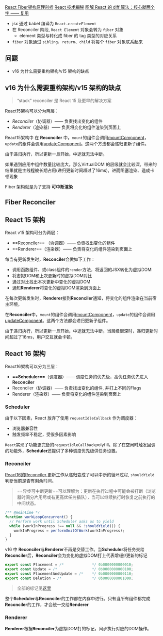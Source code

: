 [React Fiber架构原理剖析](https://segmentfault.com/a/1190000042271919)
[React 技术揭秘](https://react.iamkasong.com/preparation/oldConstructure.html#react15%E6%9E%B6%E6%9E%84)
[图解 React 的 diff 算法：核心就两个字 —— 复用](https://mp.weixin.qq.com/s/gaASCIVTuUfsM-cVP2teGw)


- jsx 通过 babel 编译为 `React.createElement`
- 在 Reconciler 阶段, `React Element` 对象会转为 `fiber` 对象
	- element 类型与转化成 fiber 的 tag 类型的对应关系
- `fiber` 对象通过 `sibling`、`return`、`child` 将每个 `fiber` 对象联系起来

















## 问题
- v16 为什么需要重构架构/v15 架构的缺点

## v16 为什么需要重构架构/v15 架构的缺点

> “stack” reconciler 是 React 15 及更早的解决方案

React15架构可以分为两层：

- *Reconciler*（协调器）—— 负责找出变化的组件
- *Renderer*（渲染器）—— 负责将变化的组件渲染到页面上

React15架构中
在 **Reconciler** 中，`mount`的组件会调用[mountComponent](https://github.com/facebook/react/blob/15-stable/src/renderers/dom/shared/ReactDOMComponent.js#L498)，`update`的组件会调用[updateComponent](https://github.com/facebook/react/blob/15-stable/src/renderers/dom/shared/ReactDOMComponent.js#L877)。这两个方法都会递归更新子组件。

由于递归执行，所以更新一旦开始，中途就无法中断。

如果遇到应用中组件数量比较庞大，那么VirtualDOM 的层级就会比较深，带来的结果就是主线程被长期占用(递归更新时间超过了16ms)，进而阻塞渲染、造成卡顿现象

Fiber 架构就是为了支持 **可中断渲染** 

## Fiber Reconciler



## React  15 架构

React v15 架构可分为两层：

- ==Reconciler== （协调器）—— 负责找出变化的组件
- ==Renderer==（渲染器）—— 负责将变化的组件渲染到页面上

每当有更新发生时，**Reconciler**会做如下工作：

- 调用函数组件、或class组件的`render`方法，将返回的JSX转化为虚拟DOM
- 将虚拟DOM和上次更新时的虚拟DOM对比
- 通过对比找出本次更新中变化的虚拟DOM
- 通知**Renderer**将变化的虚拟DOM渲染到页面上

在每次更新发生时，**Renderer**接到**Reconciler**通知，将变化的组件渲染在当前宿主环境。

在**Reconciler**中，`mount`的组件会调用[mountComponent](https://github.com/facebook/react/blob/15-stable/src/renderers/dom/shared/ReactDOMComponent.js#L498)，`update`的组件会调用[updateComponent](https://github.com/facebook/react/blob/15-stable/src/renderers/dom/shared/ReactDOMComponent.js#L877)。这两个方法都会递归更新子组件。

由于递归执行，所以更新一旦开始，中途就无法中断。当层级很深时，递归更新时间超过了16ms，用户交互就会卡顿。

## React 16 架构

React16架构可以分为三层：

- **==Scheduler==**（调度器）—— 调度任务的优先级，高优任务优先进入**Reconciler**
- Reconciler（协调器）—— 负责找出变化的组件, 并打上不同的Flags
- Renderer（渲染器）—— 负责将变化的组件渲染到页面上

### Scheduler

由于以下因素，React 放弃了使用 `requestIdleCallback` 作为调度器：

- 浏览器兼容性
- 触发频率不稳定，受很多因素影响

`React`实现了功能更完备的`requestIdleCallback`polyfill。除了在空闲时触发回调的功能外，**Scheduler**还提供了多种调度优先级供任务设置。

### Reconciler

[React16的Reconciler ](https://github.com/facebook/react/blob/1fb18e22ae66fdb1dc127347e169e73948778e5a/packages/react-reconciler/src/ReactFiberWorkLoop.new.js#L1673)更新工作从递归变成了可以中断的循环过程, `shouldYield`判断当前是否有剩余时间。

> ==异步可中断更新==可以理解为：更新在执行过程中可能会被打断（浏览器时间分片用尽或有更高优任务插队），当可以继续执行时恢复之前执行的中间状态。

```js
/** @noinline */
function workLoopConcurrent() {
  // Perform work until Scheduler asks us to yield
  while (workInProgress !== null && !shouldYield()) {
    workInProgress = performUnitOfWork(workInProgress);
  }
}
```

v16 中 **Reconciler**与**Renderer**不再是交替工作。当**Scheduler**将任务交给**Reconciler**后，**Reconciler**会为变化的虚拟DOM打上代表增/删/更新的标记

```js
export const Placement = /*             */ 0b0000000000010;
export const Update = /*                */ 0b0000000000100;
export const PlacementAndUpdate = /*    */ 0b0000000000110;
export const Deletion = /*              */ 0b0000000001000;
```

> 全部的标记见[这里](https://github.com/facebook/react/blob/1fb18e22ae66fdb1dc127347e169e73948778e5a/packages/react-reconciler/src/ReactSideEffectTags.js)

整个**Scheduler**与**Reconciler**的工作都在内存中进行。只有当所有组件都完成**Reconciler**的工作，才会统一交给**Renderer**

### Renderer

**Renderer**根据**Reconciler**为虚拟DOM打的标记，同步执行对应的DOM操作。
